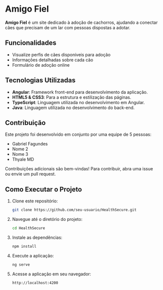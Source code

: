# Amigo Fiel

**Amigo Fiel** é um site dedicado à adoção de cachorros, ajudando a conectar cães que precisam de um lar com pessoas dispostas a adotar.

## Funcionalidades
- Visualize perfis de cães disponíveis para adoção
- Informações detalhadas sobre cada cão
- Formulário de adoção online

## Tecnologias Utilizadas

- **Angular**: Framework front-end para desenvolvimento da aplicação.
- **HTML5 & CSS3**: Para a estrutura e estilização das páginas.
- **TypeScript**: Linguagem utilizada no desenvolvimento em Angular.
- **Java**: Linguagem utilizada no desenvolvimento do back-end.
  
## Contribuição
Este projeto foi desenvolvido em conjunto por uma equipe de 5 pessoas:
- Gabriel Fagundes
- Nome 2
- Nome 3
- Thyale MD

Contribuições adicionais são bem-vindas! Para contribuir, abra uma issue ou envie um pull request.

## Como Executar o Projeto

1. Clone este repositório:
    ```bash
    git clone https://github.com/seu-usuario/HealthSecure.git
    ```
2. Navegue até o diretório do projeto:
    ```bash
    cd HealthSecure
    ```
3. Instale as dependências:
    ```bash
    npm install
    ```
4. Execute a aplicação:
    ```bash
    ng serve
    ```
5. Acesse a aplicação em seu navegador:
    ```
    http://localhost:4200
    ```

